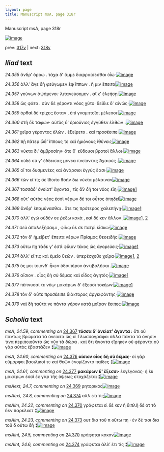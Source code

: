 ```yaml
---
layout: page
title: Manuscript msA, page 318r
---
```


Manuscript msA, page 318r

[![image](http://www.homermultitext.org/iipsrv?OBJ=IIP,1.0&FIF=/project/homer/pyramidal/deepzoom/hmt/vaimg/2017a/VA318RN_0488.tif&WID=100&CVT=JPEG)](http://www.homermultitext.org/ict2/?urn=urn:cite2:hmt:vaimg.2017a:VA318RN_0488)

prev:  [317v](../317v) | next:  [318v](../318v)

## *Iliad* text

*24.355* <a id="24.355"/> ἄνδρ' ὁρόω . τάχα δ' ἄμμε διαρραίσεσθαι ὀΐω·[![image](http://www.homermultitext.org/iipsrv?OBJ=IIP,1.0&FIF=/project/homer/pyramidal/deepzoom/hmt/vaimg/2017a/VA318RN_0488.tif&RGN=0.185,0.1832,0.395,0.0285&WID=1000&CVT=JPEG)](http://www.homermultitext.org/ict2/?urn=urn:cite2:hmt:vaimg.2017a:VA318RN_0488@0.185,0.1832,0.395,0.0285)

*24.356* <a id="24.356"/> ἀλλ' ἄγε δὴ φεύγωμεν ἐφ ἵππων . ἤ μιν ἔπειτα[![image](http://www.homermultitext.org/iipsrv?OBJ=IIP,1.0&FIF=/project/homer/pyramidal/deepzoom/hmt/vaimg/2017a/VA318RN_0488.tif&RGN=0.187,0.2042,0.367,0.027&WID=1000&CVT=JPEG)](http://www.homermultitext.org/ict2/?urn=urn:cite2:hmt:vaimg.2017a:VA318RN_0488@0.187,0.2042,0.367,0.027)

*24.357* <a id="24.357"/> γούνων ἁψάμενοι· λιτανεύσομεν . αἴ κ' ἐλεήσῃ·[![image](http://www.homermultitext.org/iipsrv?OBJ=IIP,1.0&FIF=/project/homer/pyramidal/deepzoom/hmt/vaimg/2017a/VA318RN_0488.tif&RGN=0.183,0.2275,0.389,0.021&WID=1000&CVT=JPEG)](http://www.homermultitext.org/ict2/?urn=urn:cite2:hmt:vaimg.2017a:VA318RN_0488@0.183,0.2275,0.389,0.021)

*24.358* <a id="24.358"/> ὣς φάτο . σὺν δὲ γέροντι νόος χύτο· δείδιε δ' αἰνῶς·[![image](http://www.homermultitext.org/iipsrv?OBJ=IIP,1.0&FIF=/project/homer/pyramidal/deepzoom/hmt/vaimg/2017a/VA318RN_0488.tif&RGN=0.185,0.2485,0.418,0.0218&WID=1000&CVT=JPEG)](http://www.homermultitext.org/ict2/?urn=urn:cite2:hmt:vaimg.2017a:VA318RN_0488@0.185,0.2485,0.418,0.0218)

*24.359* <a id="24.359"/> ὀρθαὶ δὲ τρίχες ἔσταν , ἐπὶ γναμπτοῖσι μέλεσσι·[![image](http://www.homermultitext.org/iipsrv?OBJ=IIP,1.0&FIF=/project/homer/pyramidal/deepzoom/hmt/vaimg/2017a/VA318RN_0488.tif&RGN=0.183,0.265,0.397,0.0248&WID=1000&CVT=JPEG)](http://www.homermultitext.org/ict2/?urn=urn:cite2:hmt:vaimg.2017a:VA318RN_0488@0.183,0.265,0.397,0.0248)

*24.360* <a id="24.360"/> στῆ δὲ ταφών· αὐτὸς δ' ἐριούνιος ἐγγύθεν ἐλθὼν .[![image](http://www.homermultitext.org/iipsrv?OBJ=IIP,1.0&FIF=/project/homer/pyramidal/deepzoom/hmt/vaimg/2017a/VA318RN_0488.tif&RGN=0.188,0.2845,0.415,0.0248&WID=1000&CVT=JPEG)](http://www.homermultitext.org/ict2/?urn=urn:cite2:hmt:vaimg.2017a:VA318RN_0488@0.188,0.2845,0.415,0.0248)

*24.361* <a id="24.361"/> χεῖρα γέροντος ἑλὼν . ἐξείρετο . καὶ προσέειπε·[![image](http://www.homermultitext.org/iipsrv?OBJ=IIP,1.0&FIF=/project/homer/pyramidal/deepzoom/hmt/vaimg/2017a/VA318RN_0488.tif&RGN=0.178,0.3003,0.376,0.0285&WID=1000&CVT=JPEG)](http://www.homermultitext.org/ict2/?urn=urn:cite2:hmt:vaimg.2017a:VA318RN_0488@0.178,0.3003,0.376,0.0285)

*24.362* <a id="24.362"/> πῇ πάτερ ὧδ' ἵππους τε καὶ ἡμιόνους ἰ̈θύνεις[![image](http://www.homermultitext.org/iipsrv?OBJ=IIP,1.0&FIF=/project/homer/pyramidal/deepzoom/hmt/vaimg/2017a/VA318RN_0488.tif&RGN=0.18,0.3213,0.403,0.0248&WID=1000&CVT=JPEG)](http://www.homermultitext.org/ict2/?urn=urn:cite2:hmt:vaimg.2017a:VA318RN_0488@0.18,0.3213,0.403,0.0248)

*24.363* <a id="24.363"/> νύκτα δι' ἀμβροσίην· ὅτε θ' εὕδουσι βροτοὶ ἄλλοι·[![image](http://www.homermultitext.org/iipsrv?OBJ=IIP,1.0&FIF=/project/homer/pyramidal/deepzoom/hmt/vaimg/2017a/VA318RN_0488.tif&RGN=0.188,0.3393,0.399,0.0255&WID=1000&CVT=JPEG)](http://www.homermultitext.org/ict2/?urn=urn:cite2:hmt:vaimg.2017a:VA318RN_0488@0.188,0.3393,0.399,0.0255)

*24.364* <a id="24.364"/> οὐδὲ σύ γ' ἔδδεισας μένεα πνείοντας Ἀχαιοὺς .[![image](http://www.homermultitext.org/iipsrv?OBJ=IIP,1.0&FIF=/project/homer/pyramidal/deepzoom/hmt/vaimg/2017a/VA318RN_0488.tif&RGN=0.188,0.3604,0.384,0.0248&WID=1000&CVT=JPEG)](http://www.homermultitext.org/ict2/?urn=urn:cite2:hmt:vaimg.2017a:VA318RN_0488@0.188,0.3604,0.384,0.0248)

*24.365* <a id="24.365"/> οἵ τοι δυσμενέες καὶ ἀνάρσιοι ἐγγὺς ἔασι·[![image](http://www.homermultitext.org/iipsrv?OBJ=IIP,1.0&FIF=/project/homer/pyramidal/deepzoom/hmt/vaimg/2017a/VA318RN_0488.tif&RGN=0.189,0.3784,0.33,0.0263&WID=1000&CVT=JPEG)](http://www.homermultitext.org/ict2/?urn=urn:cite2:hmt:vaimg.2017a:VA318RN_0488@0.189,0.3784,0.33,0.0263)

*24.366* <a id="24.366"/> τῶν εἴ τίς σε ἴ̈δοιτο θοὴν διa νύκτα μέλαιναν[![image](http://www.homermultitext.org/iipsrv?OBJ=IIP,1.0&FIF=/project/homer/pyramidal/deepzoom/hmt/vaimg/2017a/VA318RN_0488.tif&RGN=0.181,0.3964,0.41,0.0278&WID=1000&CVT=JPEG)](http://www.homermultitext.org/ict2/?urn=urn:cite2:hmt:vaimg.2017a:VA318RN_0488@0.181,0.3964,0.41,0.0278)

*24.367* <a id="24.367"/> τοσσάδ' ὀνείατ' ἄγοντα , τίς ἂ̆ν δή τοι νόος εἴη·[![image](http://www.homermultitext.org/iipsrv?OBJ=IIP,1.0&FIF=/project/homer/pyramidal/deepzoom/hmt/vaimg/2017a/VA318RN_0488.tif&RGN=0.182,0.4174,0.397,0.0233&WID=1000&CVT=JPEG)](http://www.homermultitext.org/ict2/?urn=urn:cite2:hmt:vaimg.2017a:VA318RN_0488@0.182,0.4174,0.397,0.0233)[1](#msA_24.59)

*24.368* <a id="24.368"/> οὔτ' αὐτὸς νέος ἐσσὶ γέρων δέ τοι οὗτος ὀπηδεῖ[![image](http://www.homermultitext.org/iipsrv?OBJ=IIP,1.0&FIF=/project/homer/pyramidal/deepzoom/hmt/vaimg/2017a/VA318RN_0488.tif&RGN=0.184,0.4339,0.401,0.0233&WID=1000&CVT=JPEG)](http://www.homermultitext.org/ict2/?urn=urn:cite2:hmt:vaimg.2017a:VA318RN_0488@0.184,0.4339,0.401,0.0233)

*24.369* <a id="24.369"/> ἄνδρ' ἐπαμύνασθαι . ὅτε τις πρότερος χαλεπήνῃ·[![image](http://www.homermultitext.org/iipsrv?OBJ=IIP,1.0&FIF=/project/homer/pyramidal/deepzoom/hmt/vaimg/2017a/VA318RN_0488.tif&RGN=0.18,0.452,0.434,0.0248&WID=1000&CVT=JPEG)](http://www.homermultitext.org/ict2/?urn=urn:cite2:hmt:vaimg.2017a:VA318RN_0488@0.18,0.452,0.434,0.0248)[1](#msAext_24.7)

*24.370* <a id="24.370"/> ἀλλ' ἐγὼ οὐδέν σε ῥέξω κακὰ , καὶ δέ κεν ἄλλον ,[![image](http://www.homermultitext.org/iipsrv?OBJ=IIP,1.0&FIF=/project/homer/pyramidal/deepzoom/hmt/vaimg/2017a/VA318RN_0488.tif&RGN=0.177,0.47,0.408,0.0263&WID=1000&CVT=JPEG)](http://www.homermultitext.org/ict2/?urn=urn:cite2:hmt:vaimg.2017a:VA318RN_0488@0.177,0.47,0.408,0.0263)[1](#msAint_24.5), [2](#msAim_24.22)

*24.371* <a id="24.371"/> σεῦ ἀπαλεξήσαιμι , φίλῳ δέ σε πατρὶ ἐΐσκω·[![image](http://www.homermultitext.org/iipsrv?OBJ=IIP,1.0&FIF=/project/homer/pyramidal/deepzoom/hmt/vaimg/2017a/VA318RN_0488.tif&RGN=0.181,0.4917,0.419,0.0263&WID=1000&CVT=JPEG)](http://www.homermultitext.org/ict2/?urn=urn:cite2:hmt:vaimg.2017a:VA318RN_0488@0.181,0.4917,0.419,0.0263)

*24.372* <a id="24.372"/> τὸν δ' ἠμείβετ' ἔπειτα γέρων Πρίαμος θεοειδής·[![image](http://www.homermultitext.org/iipsrv?OBJ=IIP,1.0&FIF=/project/homer/pyramidal/deepzoom/hmt/vaimg/2017a/VA318RN_0488.tif&RGN=0.179,0.5113,0.427,0.024&WID=1000&CVT=JPEG)](http://www.homermultitext.org/ict2/?urn=urn:cite2:hmt:vaimg.2017a:VA318RN_0488@0.179,0.5113,0.427,0.024)

*24.373* <a id="24.373"/> οὕτω πῃ τάδε γ' ἐστὶ φίλον τέκος ὡς ἀγορεύεις·[![image](http://www.homermultitext.org/iipsrv?OBJ=IIP,1.0&FIF=/project/homer/pyramidal/deepzoom/hmt/vaimg/2017a/VA318RN_0488.tif&RGN=0.175,0.5293,0.411,0.0248&WID=1000&CVT=JPEG)](http://www.homermultitext.org/ict2/?urn=urn:cite2:hmt:vaimg.2017a:VA318RN_0488@0.175,0.5293,0.411,0.0248)[1](#msAim_24.23)

*24.374* <a id="24.374"/> ἂλλ' εἴ τις καὶ ἐμεῖο θεῶν . ὑπερέσχεθε χεῖρα·[![image](http://www.homermultitext.org/iipsrv?OBJ=IIP,1.0&FIF=/project/homer/pyramidal/deepzoom/hmt/vaimg/2017a/VA318RN_0488.tif&RGN=0.176,0.5488,0.387,0.027&WID=1000&CVT=JPEG)](http://www.homermultitext.org/ict2/?urn=urn:cite2:hmt:vaimg.2017a:VA318RN_0488@0.176,0.5488,0.387,0.027)[1](#msAint_24.6), [2](#msAext_24.8)

*24.375* <a id="24.375"/> ὅς μοι τοιόνδ' ἧκεν ὁδοιπόρον ἀντιβολῆσαι .[![image](http://www.homermultitext.org/iipsrv?OBJ=IIP,1.0&FIF=/project/homer/pyramidal/deepzoom/hmt/vaimg/2017a/VA318RN_0488.tif&RGN=0.18,0.5706,0.388,0.0225&WID=1000&CVT=JPEG)](http://www.homermultitext.org/ict2/?urn=urn:cite2:hmt:vaimg.2017a:VA318RN_0488@0.18,0.5706,0.388,0.0225)

*24.376* <a id="24.376"/> αἴσιον . οἷος δὴ σὺ δέμας καὶ εἶδος ἀγητὸς·[![image](http://www.homermultitext.org/iipsrv?OBJ=IIP,1.0&FIF=/project/homer/pyramidal/deepzoom/hmt/vaimg/2017a/VA318RN_0488.tif&RGN=0.173,0.5856,0.396,0.03&WID=1000&CVT=JPEG)](http://www.homermultitext.org/ict2/?urn=urn:cite2:hmt:vaimg.2017a:VA318RN_0488@0.173,0.5856,0.396,0.03)[1](#msA_24.60)

*24.377* <a id="24.377"/> πέπνυσαί τε νόῳ· μακάρων δ' ἔξεσσι τοκήων·[![image](http://www.homermultitext.org/iipsrv?OBJ=IIP,1.0&FIF=/project/homer/pyramidal/deepzoom/hmt/vaimg/2017a/VA318RN_0488.tif&RGN=0.168,0.6051,0.398,0.0263&WID=1000&CVT=JPEG)](http://www.homermultitext.org/ict2/?urn=urn:cite2:hmt:vaimg.2017a:VA318RN_0488@0.168,0.6051,0.398,0.0263)[1](#msA_24.61)

*24.378* <a id="24.378"/> τὸν δ' αὖτε προσέειπε διάκτορος ἀργειφόντης·[![image](http://www.homermultitext.org/iipsrv?OBJ=IIP,1.0&FIF=/project/homer/pyramidal/deepzoom/hmt/vaimg/2017a/VA318RN_0488.tif&RGN=0.169,0.6246,0.415,0.0248&WID=1000&CVT=JPEG)](http://www.homermultitext.org/ict2/?urn=urn:cite2:hmt:vaimg.2017a:VA318RN_0488@0.169,0.6246,0.415,0.0248)

*24.379* <a id="24.379"/> ναὶ δὴ ταῦτά γε πάντα γέρον κατὰ μοῖραν ἔειπες·[![image](http://www.homermultitext.org/iipsrv?OBJ=IIP,1.0&FIF=/project/homer/pyramidal/deepzoom/hmt/vaimg/2017a/VA318RN_0488.tif&RGN=0.163,0.6449,0.424,0.0233&WID=1000&CVT=JPEG)](http://www.homermultitext.org/ict2/?urn=urn:cite2:hmt:vaimg.2017a:VA318RN_0488@0.163,0.6449,0.424,0.0233)

## *Scholia* text

*msA, 24.59, commenting on* [24.367](#24.367)  <a id="msA_24.59"/> **τόσσα δ’ ὀνείατ’ άγοντα :** ὅτι οὐ πάντως βρώματα τὰ ὀνείατα ὡς οἱ Γλωσσογράφοι ἀλλα πάντα τὰ ὄνησίν τινα περιποιοῦντα ὡς νῦν τὰ δῶρα . καὶ ὅτι ἄγοντα εἴρηκεν οὐ φέροντα οὐ γὰρ αὐτὸς ἐβαστάζεν ⁑[![image](http://www.homermultitext.org/iipsrv?OBJ=IIP,1.0&FIF=/project/homer/pyramidal/deepzoom/hmt/vaimg/2017a/VA318RN_0488.tif&RGN=0.6063,0.4174,0.1813,0.09004&WID=1000&CVT=JPEG)](http://www.homermultitext.org/ict2/?urn=urn:cite2:hmt:vaimg.2017a:VA318RN_0488@0.6063,0.4174,0.1813,0.09004)

*msA, 24.60, commenting on* [24.376](#24.376)  <a id="msA_24.60"/> **αίσιον οἷος δὴ σὺ δέμας·** οἱ γὰρ εὔμορφοι βασιλικοί τε καὶ θεῶν ἐνομίζοντο παῖδες ⁑[![image](http://www.homermultitext.org/iipsrv?OBJ=IIP,1.0&FIF=/project/homer/pyramidal/deepzoom/hmt/vaimg/2017a/VA318RN_0488.tif&RGN=0.6129,0.5072,0.1769,0.04398&WID=1000&CVT=JPEG)](http://www.homermultitext.org/ict2/?urn=urn:cite2:hmt:vaimg.2017a:VA318RN_0488@0.6129,0.5072,0.1769,0.04398)

*msA, 24.61, commenting on* [24.377](#24.377)  <a id="msA_24.61"/> **μακάρων δ' ἔξεσσι·** ἐκγέγονας· ἡ ἐκ μακάρων ἐσσί ἐκ γὰρ τῆς όψεως στοχάζεται ⁑[![image](http://www.homermultitext.org/iipsrv?OBJ=IIP,1.0&FIF=/project/homer/pyramidal/deepzoom/hmt/vaimg/2017a/VA318RN_0488.tif&RGN=0.6113,0.5459,0.1874,0.04039&WID=1000&CVT=JPEG)](http://www.homermultitext.org/ict2/?urn=urn:cite2:hmt:vaimg.2017a:VA318RN_0488@0.6113,0.5459,0.1874,0.04039)

*msAext, 24.7, commenting on* [24.369](#24.369)  <a id="msAext_24.7"/> ρητορικός[![image](http://www.homermultitext.org/iipsrv?OBJ=IIP,1.0&FIF=/project/homer/pyramidal/deepzoom/hmt/vaimg/2017a/VA318RN_0488.tif&RGN=0.801,0.4482,0.058,0.0368&WID=1000&CVT=JPEG)](http://www.homermultitext.org/ict2/?urn=urn:cite2:hmt:vaimg.2017a:VA318RN_0488@0.801,0.4482,0.058,0.0368)

*msAext, 24.8, commenting on* [24.374](#24.374)  <a id="msAext_24.8"/> αλλ ετι τίς[![image](http://www.homermultitext.org/iipsrv?OBJ=IIP,1.0&FIF=/project/homer/pyramidal/deepzoom/hmt/vaimg/2017a/VA318RN_0488.tif&RGN=0.819,0.5526,0.077,0.0233&WID=1000&CVT=JPEG)](http://www.homermultitext.org/ict2/?urn=urn:cite2:hmt:vaimg.2017a:VA318RN_0488@0.819,0.5526,0.077,0.0233)

*msAim, 24.22, commenting on* [24.370](#24.370)  <a id="msAim_24.22"/> γράφεται εἰ δέ κεν ἡ διπλῆ δέ οτ τὸ δεν παρελκετ ⁑[![image](http://www.homermultitext.org/iipsrv?OBJ=IIP,1.0&FIF=/project/homer/pyramidal/deepzoom/hmt/vaimg/2017a/VA318RN_0488.tif&RGN=0.576,0.4692,0.043,0.0465&WID=1000&CVT=JPEG)](http://www.homermultitext.org/ict2/?urn=urn:cite2:hmt:vaimg.2017a:VA318RN_0488@0.576,0.4692,0.043,0.0465)

*msAim, 24.23, commenting on* [24.373](#24.373)  <a id="msAim_24.23"/> ουτ δια τοῦ π οὕτω πη · ἐν δέ τισι δια τοῦ δ ούτω δὴ ⁑[![image](http://www.homermultitext.org/iipsrv?OBJ=IIP,1.0&FIF=/project/homer/pyramidal/deepzoom/hmt/vaimg/2017a/VA318RN_0488.tif&RGN=0.56,0.5308,0.054,0.0586&WID=1000&CVT=JPEG)](http://www.homermultitext.org/ict2/?urn=urn:cite2:hmt:vaimg.2017a:VA318RN_0488@0.56,0.5308,0.054,0.0586)

*msAint, 24.5, commenting on* [24.370](#24.370)  <a id="msAint_24.5"/> γράφεται κακoν[![image](http://www.homermultitext.org/iipsrv?OBJ=IIP,1.0&FIF=/project/homer/pyramidal/deepzoom/hmt/vaimg/2017a/VA318RN_0488.tif&RGN=0.111,0.4745,0.057,0.0323&WID=1000&CVT=JPEG)](http://www.homermultitext.org/ict2/?urn=urn:cite2:hmt:vaimg.2017a:VA318RN_0488@0.111,0.4745,0.057,0.0323)

*msAint, 24.6, commenting on* [24.374](#24.374)  <a id="msAint_24.6"/> γράφεται ἀλλ’ έτι τίς ⁑[![image](http://www.homermultitext.org/iipsrv?OBJ=IIP,1.0&FIF=/project/homer/pyramidal/deepzoom/hmt/vaimg/2017a/VA318RN_0488.tif&RGN=0.112,0.5503,0.068,0.0413&WID=1000&CVT=JPEG)](http://www.homermultitext.org/ict2/?urn=urn:cite2:hmt:vaimg.2017a:VA318RN_0488@0.112,0.5503,0.068,0.0413)